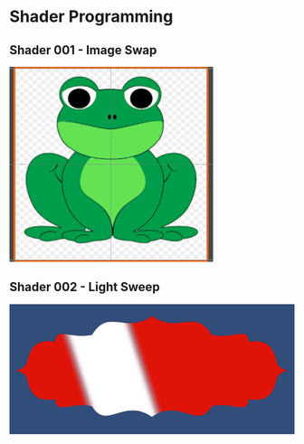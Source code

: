 # Shader Programming

## Shader 001 - Image Swap

![](https://github.com/NimaChamika/Shader-Programming/blob/main/Assets/001/Shader%20001.gif)

## Shader 002 - Light Sweep

![](https://github.com/NimaChamika/Shader-Programming/blob/main/Assets/002/Shader%20002.gif)
